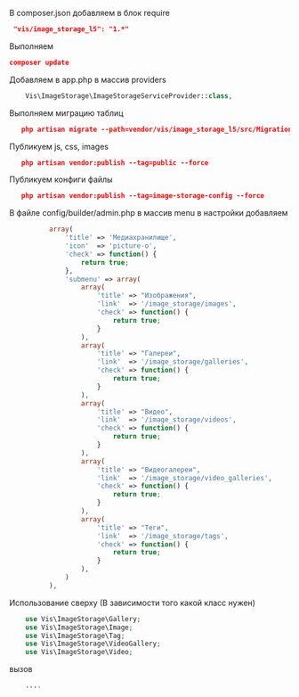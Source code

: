 
В composer.json добавляем в блок require
```json
 "vis/image_storage_l5": "1.*"
```

Выполняем
```json
composer update
```

Добавляем в app.php в массив providers
```php
    Vis\ImageStorage\ImageStorageServiceProvider::class,
```

Выполняем миграцию таблиц
```json
   php artisan migrate --path=vendor/vis/image_storage_l5/src/Migrations
```

Публикуем js, css, images
```json
   php artisan vendor:publish --tag=public --force
```

Публикуем конфиги файлы
```json
   php artisan vendor:publish --tag=image-storage-config --force
```

В файле config/builder/admin.php в массив menu в настройки добавляем
```php
          array(
              'title' => 'Медиахранилище',
              'icon'  => 'picture-o',
              'check' => function() {
                  return true;
              },
              'submenu' => array(
                  array(
                      'title' => "Изображения",
                      'link'  => '/image_storage/images',
                      'check' => function() {
                          return true;
                      }
                  ),
                  array(
                      'title' => "Галереи",
                      'link'  => '/image_storage/galleries',
                      'check' => function() {
                          return true;
                      }
                  ),
                  array(
                      'title' => "Видео",
                      'link'  => '/image_storage/videos',
                      'check' => function() {
                          return true;
                      }
                  ),
                  array(
                      'title' => "Видеогалереи",
                      'link'  => '/image_storage/video_galleries',
                      'check' => function() {
                          return true;
                      }
                  ),
                  array(
                      'title' => "Теги",
                      'link'  => '/image_storage/tags',
                      'check' => function() {
                          return true;
                      }
                  ),
              )
          ),
```

Использование сверху (В зависимости того какой класс нужен)
```php
    use Vis\ImageStorage\Gallery;
    use Vis\ImageStorage\Image;
    use Vis\ImageStorage\Tag;
    use Vis\ImageStorage\VideoGallery;
    use Vis\ImageStorage\Video;
```

вызов

```php
    ....
```

